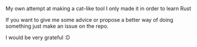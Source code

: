 My own attempt at making a cat-like tool
I only made it in order to learn Rust

If you want to give me some advice or propose a better way of doing something
just make an issue on the repo.

I would be very grateful :D
